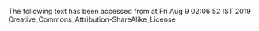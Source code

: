 The following text has been accessed from at Fri Aug 9 02:06:52 IST 2019
Creative_Commons_Attribution-ShareAlike_License
